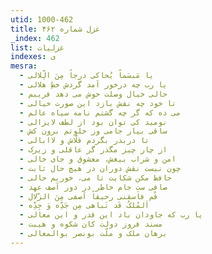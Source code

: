 ```yaml
---
utid: 1000-462
title: غزل شماره ۴۶۲
_index: 462
list: غزلیات
indexes: ی
mesra:
  - یا مَبسَماً یُحاکی درجاً مِنَ الِّلالی
  - یا رب چه درخور آمد گردش خطِ هلالی
  - حالی خیال وصلت خوش می دهد فریبم
  - تا خود چه نقش بازد این صورت خیالی
  - می ده که گر چه گشتم نامه سیاه عالم
  - نومید کی توان بود از لطف لایزالی
  - ساقی بیار جامی وز خلوتم برون کش
  - تا دربدر بگردم قلّاش و لاابالی
  - از چار چیز مگذر گر عاقلی و زیرک
  - امن و شراب بیغش، معشوق و جای خالی
  - چون نیست نقش دوران در هیچ حال ثابت
  - حافظ مکن شکایت تا می، خوریم حالی
  - صافی ست جام خاطر در دور آصف عهد
  - قُم فاَسقنی رحیقاً اَصفی مِنَ الزّلال
  - اَلمُلکُ قَد تَباهی مِن جَدِّه وَ جِدِّه
  - یا رب که جاودان باد این قدر و این معالی
  - مسند فروز دولت کان شکوه و هیبت
  - برهان ملک و ملّت بونصر بوالمعالی
---
```

